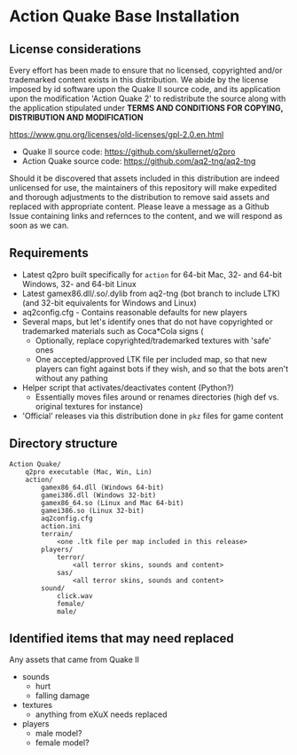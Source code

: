 # Action Quake Base Installation

## License considerations
Every effort has been made to ensure that no licensed, copyrighted and/or trademarked content exists in this distribution.  We abide by the license imposed by id software upon the Quake II source code, and its application upon the modification 'Action Quake 2' to redistribute the source along with the application stipulated under **TERMS AND CONDITIONS FOR COPYING, DISTRIBUTION AND MODIFICATION**

https://www.gnu.org/licenses/old-licenses/gpl-2.0.en.html

- Quake II source code: https://github.com/skullernet/q2pro
- Action Quake source code: https://github.com/aq2-tng/aq2-tng

Should it be discovered that assets included in this distribution are indeed unlicensed for use, the maintainers of this repository will make expedited and thorough adjustments to the distribution to remove said assets and replaced with appropriate content.  Please leave a message as a Github Issue containing links and refernces to the content, and we will respond as soon as we can.

## Requirements
* Latest q2pro built specifically for `action` for 64-bit Mac, 32- and 64-bit Windows, 32- and 64-bit Linux
* Latest gamex86.dll/.so/.dylib from aq2-tng (bot branch to include LTK) (and 32-bit equivalents for Windows and Linux)
* aq2config.cfg - Contains reasonable defaults for new players
* Several maps, but let's identify ones that do not have copyrighted or trademarked materials such as Coca*Cola signs (
    * Optionally, replace copyrighted/trademarked textures with 'safe' ones
    * One accepted/approved LTK file per included map, so that new players can fight against bots if they wish, and so that the bots aren't without any pathing
* Helper script that activates/deactivates content (Python?)
    * Essentially moves files around or renames directories (high def vs. original textures for instance)
* 'Official' releases via this distribution done in `pkz` files for game content


## Directory structure
```
Action Quake/
    q2pro executable (Mac, Win, Lin)
    action/
        gamex86_64.dll (Windows 64-bit)
        gamei386.dll (Windows 32-bit)
        gamex86_64.so (Linux and Mac 64-bit)
        gamei386.so (Linux 32-bit)
        aq2config.cfg
        action.ini
        terrain/
            <one .ltk file per map included in this release>
        players/
            terror/
                <all terror skins, sounds and content>
            sas/
                <all terror skins, sounds and content>
        sound/
            click.wav
            female/
            male/
```

## Identified items that may need replaced
Any assets that came from Quake II
* sounds
    * hurt
    * falling damage
* textures
    * anything from eXuX needs replaced
* players
    * male model?
    * female model?